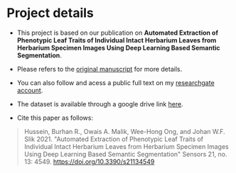 # Project details
- This project is based on our publication on **Automated Extraction of Phenotypic Leaf Traits of Individual Intact Herbarium Leaves from Herbarium Specimen Images Using Deep Learning Based Semantic Segmentation**. 
- Please refers to the [original manuscript](https://www.mdpi.com/1424-8220/21/13/4549) for more details.

- You can also follow and acess a public full text on my [researchgate account](https://www.researchgate.net/profile/Burhan_Hussein3).

- The dataset is available through a google drive link [here](https://drive.google.com/file/d/1dIXYQuot3VM65HbLcl7SXHPBZxHQh4h9/view?usp=sharing).

- Cite this paper as follows:
> Hussein, Burhan R., Owais A. Malik, Wee-Hong Ong, and Johan W.F. Slik 2021. "Automated Extraction of Phenotypic Leaf Traits of Individual Intact Herbarium Leaves from Herbarium Specimen Images Using Deep Learning Based Semantic Segmentation" Sensors 21, no. 13: 4549. https://doi.org/10.3390/s21134549
